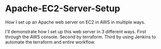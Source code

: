 # Apache-EC2-Server-Setup
How I set up an Apache web server on EC2 in AWS in multiple ways.

I'll demonstrate how I set up this web server in 3 different ways. 
First through the AWS console.
Second by terraform.
Third by using Jenkins to automate the terraform and entire workflow.
